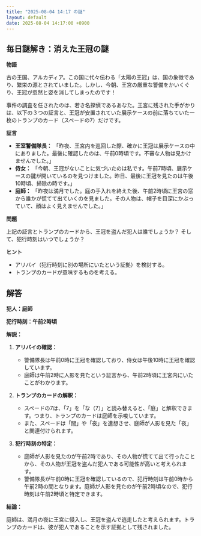 ```yaml
---
title: "2025-08-04 14:17 の謎"
layout: default
date: 2025-08-04 14:17:00 +0900
---
```

## 毎日謎解き：消えた王冠の謎

**物語**

古の王国、アルカディア。この国に代々伝わる「太陽の王冠」は、国の象徴であり、繁栄の源とされていました。しかし、今朝、王宮の厳重な警備をかいくぐり、王冠が忽然と姿を消してしまったのです！

事件の調査を任されたのは、若き名探偵であるあなた。王宮に残された手がかりは、以下の３つの証言と、王冠が安置されていた展示ケースの前に落ちていた一枚のトランプのカード（スペードの7）だけです。

**証言**

*   **王室警備隊長：** 「昨夜、王宮内を巡回した際、確かに王冠は展示ケースの中にありました。最後に確認したのは、午前0時頃です。不審な人物は見かけませんでした。」
*   **侍女：** 「今朝、王冠がないことに気づいたのは私です。午前7時頃、展示ケースの鍵が開いているのを見つけました。昨日、最後に王冠を見たのは午後10時頃、掃除の時です。」
*   **庭師：** 「昨夜は満月でした。庭の手入れを終えた後、午前2時頃に王宮の窓から誰かが慌てて出ていくのを見ました。その人物は、帽子を目深にかぶっていて、顔はよく見えませんでした。」

**問題**

上記の証言とトランプのカードから、王冠を盗んだ犯人は誰でしょうか？ そして、犯行時刻はいつでしょうか？

**ヒント**

*   アリバイ（犯行時刻に別の場所にいたという証拠）を検討する。
*   トランプのカードが意味するものを考える。

## 解答

**犯人：庭師**

**犯行時刻：午前2時頃**

**解説：**

1.  **アリバイの確認：**
    *   警備隊長は午前0時に王冠を確認しており、侍女は午後10時に王冠を確認しています。
    *   庭師は午前2時に人影を見たという証言から、午前2時頃に王宮内にいたことがわかります。

2.  **トランプのカードの解釈：**
    *   スペードの7は、「7」を「な（7）」と読み替えると、「庭」と解釈できます。つまり、トランプのカードは庭師を示唆しています。
    *   また、スペードは「闇」や「夜」を連想させ、庭師が人影を見た「夜」と関連付けられます。

3.  **犯行時刻の特定：**
    *   庭師が人影を見たのが午前2時であり、その人物が慌てて出て行ったことから、その人物が王冠を盗んだ犯人である可能性が高いと考えられます。
    *   警備隊長が午前0時に王冠を確認しているので、犯行時刻は午前0時から午前2時の間となります。庭師が人影を見たのが午前2時頃なので、犯行時刻は午前2時頃と特定できます。

**結論：**

庭師は、満月の夜に王宮に侵入し、王冠を盗んで逃走したと考えられます。トランプのカードは、彼が犯人であることを示す証拠として残されました。
